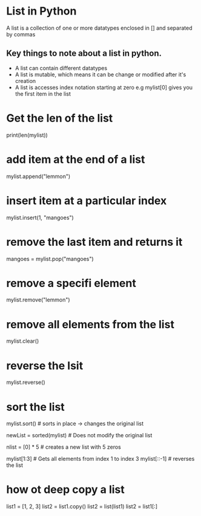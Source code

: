 # List in Python

A list is a collection of one or more datatypes enclosed in [] and separated by commas

## Key things to note about a list in python.

* A list can contain different datatypes
* A list is mutable, which means it can be change or modified after it's creation
* A list is accesses index notation starting at zero e.g mylist[0] gives you the first item in the list

# Get the len of the list
print(len(mylist))

# add item at the end of a list
mylist.append("lemmon")

# insert item at a particular index
mylist.insert(1, "mangoes")

# remove the last item and returns it
mangoes = mylist.pop("mangoes")

# remove a specifi element
mylist.remove("lemmon")

# remove all elements from the list
mylist.clear()

# reverse the lsit
mylist.reverse()

# sort the list
mylist.sort() # sorts in place -> changes the original list

newList = sorted(mylist) # Does not modify the original list

nlist = [0] * 5 # creates a new list with 5 zeros

mylist[1:3] # Gets all elements from index 1 to index 3
mylist[::-1] # reverses the list


# how ot deep copy a list
list1 = [1, 2, 3]
list2 = list1.copy()
list2 = list(list1)
list2 = list1[:]